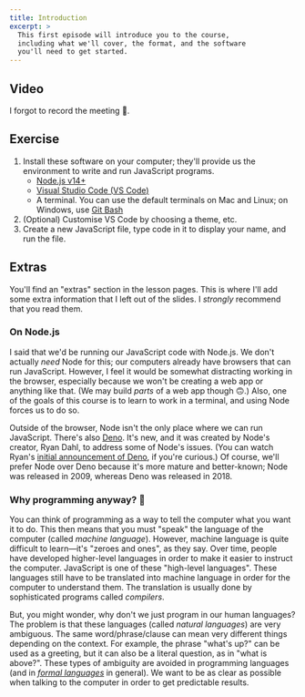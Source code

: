 ```yaml
---
title: Introduction
excerpt: >
  This first episode will introduce you to the course,
  including what we'll cover, the format, and the software
  you'll need to get started.
---
```


## Video

I forgot to record the meeting 🙈.

## Exercise

1. Install these software on your computer; they'll provide us the environment to write and run JavaScript programs.
   * [Node.js v14+](https://nodejs.org/en/)
   * [Visual Studio Code (<abbr>VS Code</abbr>)](https://code.visualstudio.com/)
   * A terminal. You can use the default terminals on Mac and Linux; on Windows, use [Git Bash](https://git-scm.com/downloads)
1. (Optional) Customise VS Code by choosing a theme, etc.
1. Create a new JavaScript file, type code in it to display your name, and run the file.


## Extras

You'll find an "extras" section in the lesson pages. This is where I'll add some extra information that I left out of the slides. I _strongly_ recommend that you read them.

### On Node.js

I said that we'd be running our JavaScript code with Node.js. We don't actually _need_ Node for this; our computers already have browsers that can run JavaScript. However, I feel it would be somewhat distracting working in the browser, especially because we won't be creating a web app or anything like that. (We may build _parts_ of a web app though 🙃.) Also, one of the goals of this course is to learn to work in a terminal, and using Node forces us to do so.

Outside of the browser, Node isn't the only place where we can run JavaScript. There's also [Deno](https://deno.land/). It's new, and it was created by Node's creator, Ryan Dahl, to address some of Node's issues. (You can watch Ryan's [initial announcement of Deno](https://youtu.be/M3BM9TB-8yA), if you're curious.) Of course, we'll prefer Node over Deno because it's more mature and better-known; Node was released in 2009, whereas Deno was released in 2018.

### Why programming anyway? 🤔

You can think of programming as a way to tell the computer what you want it to do. This then means
that you must "speak" the language of the computer (called <i>machine language</i>). However, machine language is quite difficult to learn&mdash;it's "zeroes and ones", as they say. Over time, people have developed higher-level languages in order to make it easier to instruct the computer. JavaScript is one of these "high-level languages". These languages still have to be translated into machine language in order for the computer to understand them. The translation is usually done by sophisticated programs called <i>compilers</i>.

But, you might wonder, why don't we just program in our human languages? The problem is that these languages (called <i>natural languages</i>) are very ambiguous. The same word/phrase/clause can mean very different things depending on the context. For example, the phrase "what's up?" can be used as a greeting, but it can also be a literal question, as in "what is above?". These types of ambiguity are avoided in programming languages (and in [<i>formal languages</i>](https://www.dictionary.com/browse/formal-language#editors-notes-section-0) in general). We want to be as clear as possible when talking to the computer in order to get predictable results.

